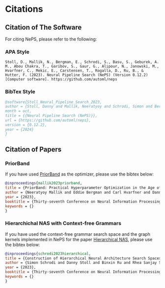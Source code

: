 # Citations

## Citation of The Software

For citing NePS, please refer to the following:

### APA Style

```apa
Stoll, D., Mallik, N., Bergman, E., Schrodi, S., Basu, S., Geburek, A. M., Abou Chakra, T., Garibov, S., Gaur, G., Alipour, N., Janowski, M., Hvarfner, C., Mekic, E., Carstensen, T., Rogalla, D., Ru, B., & Hutter, F. (2023). Neural Pipeline Search (NePS) (Version 0.12.2) [Computer software]. https://github.com/automl/neps
```

### BibTex Style

```bibtex
@software{Stoll_Neural_Pipeline_Search_2023,
author = {Stoll, Danny and Mallik, Neeratyoy and Schrodi, Simon and Bergmann, Eddie and Janowski, Maciej and Garibov, Samir and Abou Chakra, Tarek and Rogalla, Daniel and Bergman, Eddie and Hvarfner, Carl and Binxin, Ru and Hutter, Frank},
month = oct,
title = {{Neural Pipeline Search (NePS)}},
url = {https://github.com/automl/neps},
version = {0.12.2},
year = {2024}
}
```

## Citation of Papers

### PriorBand

If you have used [PriorBand](https://openreview.net/forum?id=uoiwugtpCH) as the optimizer, please use the bibtex below:

```bibtex
@inproceedings{mallik2023priorband,
title = {PriorBand: Practical Hyperparameter Optimization in the Age of Deep Learning},
author = {Neeratyoy Mallik and Eddie Bergman and Carl Hvarfner and Danny Stoll and Maciej Janowski and Marius Lindauer and Luigi Nardi and Frank Hutter},
year = {2023},
booktitle = {Thirty-seventh Conference on Neural Information Processing Systems (NeurIPS 2023)},
keywords = {}
}
```

### Hierarchichal NAS with Context-free Grammars

If you have used the context-free grammar search space and the graph kernels implemented in NePS for the paper [Hierarchical NAS](https://openreview.net/forum?id=Hpt1i5j6wh), please use the bibtex below:

```bibtex
@inproceedings{schrodi2023hierarchical,
title = {Construction of Hierarchical Neural Architecture Search Spaces based on Context-free Grammars},
author = {Simon Schrodi and Danny Stoll and Binxin Ru and Rhea Sanjay Sukthanker and Thomas Brox and Frank Hutter},
year = {2023},
booktitle = {Thirty-seventh Conference on Neural Information Processing Systems (NeurIPS 2023)},
keywords = {}
}
```
